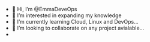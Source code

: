 - 👋 Hi, I’m @EmmaDeveOps
- 👀 I’m interested in expanding my knowledge
- 🌱 I’m currently learning Cloud, Linux and DevOps...
- 💞️ I’m looking to collaborate on any project avialable...
- 
<!---
EmmaDeveOps/EmmaDeveOps is a ✨ special ✨ repository because its `README.md` (this file) appears on your GitHub profile.
You can click the Preview link to take a look at your changes.
--->
